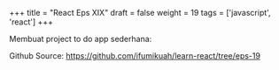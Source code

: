 +++
title = "React Eps XIX"
draft = false
weight = 19
tags = ['javascript', 'react']
+++

Membuat project to do app sederhana:

Github Source: https://github.com/ifumikuah/learn-react/tree/eps-19